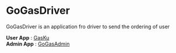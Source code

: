 # GoGasDriver
GoGasDriver is an application fro driver to send the ordering of user

<b>User App</b> : <a href="https://github.com/fn-code/GasKu/tree/master"> GasKu</a> <br>
<b>Admin App</b> : <a href="https://github.com/fn-code/GoGasAdmin/tree/master"> GoGasAdmin</a>
